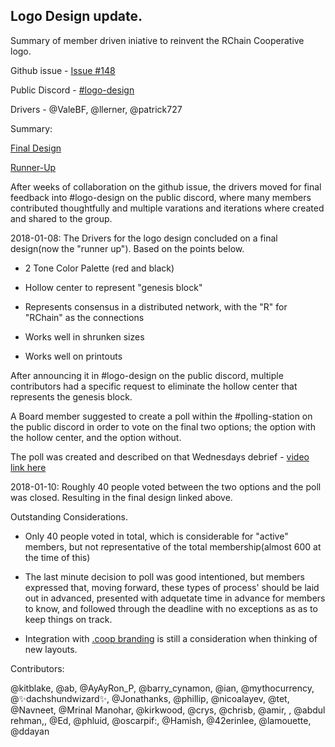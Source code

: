 ## Logo Design update. 
Summary of member driven iniative to reinvent the RChain Cooperative logo. 

Github issue - [Issue #148](https://github.com/rchain/Members/issues/148)

Public Discord - [#logo-design](https://discord.gg/fvY8qhx)

Drivers - @ValeBF, @llerner, @patrick727

Summary:

[Final Design](https://drive.google.com/file/d/1PgWzDl0VBc1I_hGT5VQNIkqtmmiNElJs/view)

[Runner-Up](https://drive.google.com/file/d/1HH5ClD_t7fGAaQ2LO-I52SDclS_hABJk/view)

After weeks of collaboration on the github issue, the drivers moved for final feedback into #logo-design on the public discord, where many members contributed thoughtfully and multiple varations and iterations where created and shared to the group. 

2018-01-08: The Drivers for the logo design concluded on a final design(now the "runner up"). Based on the points below. 

-   2 Tone Color Palette (red and black)

-   Hollow center to represent "genesis block"

-   Represents consensus in a distributed network, with the "R" for "RChain" as the connections

-   Works well in shrunken sizes

-   Works well on printouts

After announcing it in #logo-design on the public discord, multiple contributors had a specific request to eliminate the hollow center that represents the genesis block. 

A Board member suggested to create a poll within the #polling-station on the public discord in order to vote on the final two options; the option with the hollow center, and the option without. 

The poll was created and described on that Wednesdays debrief - [video link here](https://youtu.be/Zeh2S1cW_hE?t=21m36s)

2018-01-10: Roughly 40 people voted between the two options and the poll was closed. Resulting in the final design linked above. 


Outstanding Considerations.

-   Only 40 people voted in total, which is considerable for "active" members, but not representative of the total membership(almost 600 at the time of this)

-   The last minute decision to poll was good intentioned, but members expressed that, moving forward, these types of process' should be laid out in advanced, presented with adquetate time in advance for members to know, and followed through the deadline with no exceptions as as to keep things on track. 

-   Integration with [.coop branding](http://www.domains.coop/media/21841/marque_guidelines_en.pdf) is still a consideration when thinking of new layouts. 



Contributors:

@kitblake, @ab, @AyAyRon_P, @barry_cynamon, @ian, @mythocurrency, @✨dachshundwizard✨, @Jonathanks, @phillip, @nicoalayev, @tet, @Navneet, @Mrinal Manohar, @kirkwood, @crys, @chrisb, @amir, , @abdul rehman,, @Ed, @phluid, @oscarpif:, @Hamish, @42erinlee, @lamouette, @ddayan
